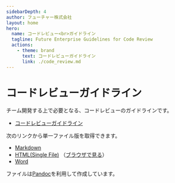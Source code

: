 ```yaml
---
sidebarDepth: 4
author: フューチャー株式会社
layout: home
hero:
  name: コードレビュー<br>ガイドライン
  tagline: Future Enterprise Guidelines for Code Review
  actions:
    - theme: brand
      text: コードレビューガイドライン
      link: ./code_review.md
---
```


# コードレビューガイドライン

チーム開発する上で必要となる、コードレビューのガイドラインです。

- [コードレビューガイドライン](code_review.md)

次のリンクから単一ファイル版を取得できます。

- [Markdown](https://github.com/future-architect/arch-guidelines/blob/main/documents/forCodeReview/code_review.md)
- [HTML(Single File)](https://github.com/future-architect/arch-guidelines/blob/gh-pages/resources/コードレビューガイドライン.html) （[ブラウザで見る](https://future-architect.github.io/arch-guidelines/resources/コードレビューガイドライン.html)）
- [Word](https://github.com/future-architect/arch-guidelines/raw/gh-pages/resources/コードレビューガイドライン.docx)

ファイルは[Pandoc]を利用して作成しています。

[pandoc]: https://pandoc.org/

